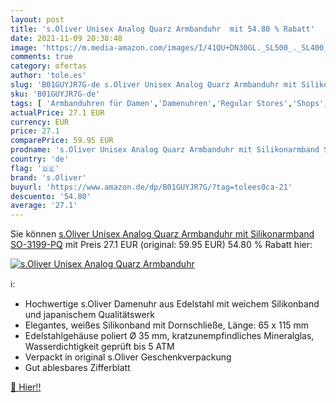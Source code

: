 ```yaml
---
layout: post
title: 's.Oliver Unisex Analog Quarz Armbanduhr  mit 54.80 % Rabatt'
date: 2021-11-09 20:38:48
image: 'https://m.media-amazon.com/images/I/41QU+DN30GL._SL500_._SL400_.jpg'
comments: true
category: ofertas
author: 'tole.es'
slug: 'B01GUYJR7G-de s.Oliver Unisex Analog Quarz Armbanduhr mit Silikonarmband...'
sku: 'B01GUYJR7G-de'
tags: [ 'Armbanduhren für Damen','Damenuhren','Regular Stores','Shops','Uhren','s.oliver', ]
actualPrice: 27.1 EUR
currency: EUR
price: 27.1
comparePrice: 59.95 EUR
prodname: 's.Oliver Unisex Analog Quarz Armbanduhr mit Silikonarmband SO-3199-PQ'
country: 'de'
flag: '🇩🇪'
brand: 's.Oliver'
buyurl: 'https://www.amazon.de/dp/B01GUYJR7G/?tag=tolees0ca-21'
descuento: '54.80'
average: '27.1'
---
```


Sie können [s.Oliver Unisex Analog Quarz Armbanduhr mit Silikonarmband SO-3199-PQ](https://www.amazon.de/dp/B01GUYJR7G/?tag=tolees0ca-21) mit Preis 27.1 EUR (original: 59.95 EUR) 54.80 % Rabatt hier:

[![s.Oliver Unisex Analog Quarz Armbanduhr ](https://m.media-amazon.com/images/I/41QU+DN30GL._SL500_._SL400_.jpg)](https://www.amazon.de/dp/B01GUYJR7G/?tag=tolees0ca-21)

ℹ️:

- Hochwertige s.Oliver Damenuhr aus Edelstahl mit weichem Silikonband und japanischem Qualitätswerk
- Elegantes, weißes Silikonband mit Dornschließe, Länge: 65 x 115 mm
- Edelstahlgehäuse poliert Ø 35 mm, kratzunempfindliches Mineralglas, Wasserdichtigkeit geprüft bis 5 ATM
- Verpackt in original s.Oliver Geschenkverpackung
- Gut ablesbares Zifferblatt

[🛒 Hier!!](https://www.amazon.de/dp/B01GUYJR7G/?tag=tolees0ca-21)
